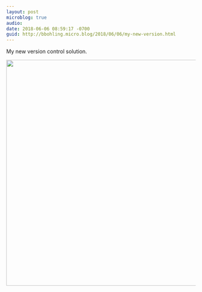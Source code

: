 ```yaml
---
layout: post
microblog: true
audio: 
date: 2018-06-06 08:59:17 -0700
guid: http://bbohling.micro.blog/2018/06/06/my-new-version.html
---
```

My new version control solution. 

<img src="http://micro.brandonbohling.com/uploads/2018/9df02ad261.jpg" width="600" height="599" />
